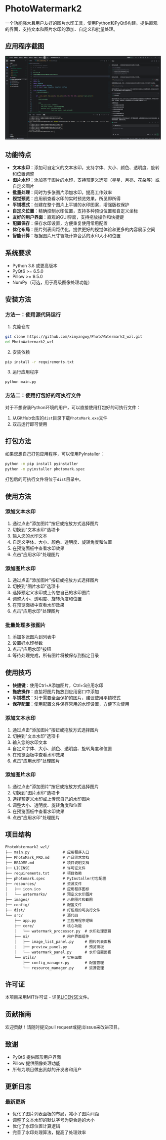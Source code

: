 # PhotoWatermark2

一个功能强大且用户友好的图片水印工具，使用Python和PyQt6构建。提供直观的界面，支持文本和图片水印的添加、自定义和批量处理。

## 应用程序截图

![PhotoWatermark2界面预览](images/Snipaste_2025-09-23_15-30-04.png)

## 功能特点

- **文本水印**：添加可自定义的文本水印，支持字体、大小、颜色、透明度、旋转和位置调整
- **图片水印**：添加基于图片的水印，支持预定义选项（星星、月亮、花朵等）或自定义图片
- **批量处理**：同时为多张图片添加水印，提高工作效率
- **视觉预览**：应用前查看水印的实时预览效果，所见即所得
- **平铺模式**：创建在整个图片上平铺的水印图案，增强版权保护
- **自定义位置**：精确控制水印位置，支持多种预设位置和自定义坐标
- **友好的用户界面**：直观的GUI界面，支持拖放操作和快捷键
- **配置保存**：保存水印设置，方便重复使用常用配置
- **优化布局**：图片列表间距优化，提供更好的视觉体验和更多的内容展示空间
- **智能计算**：根据图片尺寸智能计算合适的水印大小和位置

## 系统要求

- Python 3.8 或更高版本
- PyQt6 >= 6.5.0
- Pillow >= 9.5.0
- NumPy（可选，用于高级图像处理功能）

## 安装方法

### 方法一：使用源代码运行

1. 克隆仓库

```bash
git clone https://github.com/xinyangwy/PhotoWatermark2_wzl.git
cd PhotoWatermark2_wzl
```

2. 安装依赖

```bash
pip install -r requirements.txt
```

3. 运行应用程序

```bash
python main.py
```

### 方法二：使用打包好的可执行文件

对于不想安装Python环境的用户，可以直接使用打包好的可执行文件：

1. 从GitHub仓库的`dist`目录下载`PhotoMark.exe`文件
2. 双击运行即可使用

## 打包方法

如果您想自己打包应用程序，可以使用PyInstaller：

```bash
python -m pip install pyinstaller
python -m pyinstaller photomark.spec
```

打包后的可执行文件将位于`dist`目录中。

## 使用方法

### 添加文本水印
1. 通过点击"添加图片"按钮或拖放方式选择图片
2. 切换到"文本水印"选项卡
3. 输入您的水印文本
4. 自定义字体、大小、颜色、透明度、旋转角度和位置
5. 在预览面板中查看水印效果
6. 点击"应用水印"处理图片

### 添加图片水印
1. 通过点击"添加图片"按钮或拖放方式选择图片
2. 切换到"图片水印"选项卡
3. 选择预定义水印或上传您自己的水印图片
4. 调整大小、透明度、旋转角度和位置
5. 在预览面板中查看水印效果
6. 点击"应用水印"处理图片

### 批量处理多张图片
1. 添加多张图片到列表中
2. 设置好水印参数
3. 点击"应用水印"按钮
4. 等待处理完成，所有图片将被保存到指定目录

## 使用技巧

- **快捷键**：使用Ctrl+A添加图片，Ctrl+S应用水印
- **拖放操作**：直接将图片拖放到应用窗口中添加
- **平铺模式**：对于需要全面保护的图片，建议使用平铺模式
- **保存配置**：使用配置文件保存常用的水印设置，方便下次使用

### 添加文本水印
1. 通过点击"添加图片"按钮或拖放方式选择图片
2. 切换到"文本水印"选项卡
3. 输入您的水印文本
4. 自定义字体、大小、颜色、透明度、旋转角度和位置
5. 在预览面板中查看水印效果
6. 点击"应用水印"处理图片

### 添加图片水印
1. 通过点击"添加图片"按钮或拖放方式选择图片
2. 切换到"图片水印"选项卡
3. 选择预定义水印或上传您自己的水印图片
4. 调整大小、透明度、旋转角度和位置
5. 在预览面板中查看水印效果
6. 点击"应用水印"处理图片

## 项目结构

```
PhotoWatermark2_wzl/
├── main.py               # 应用程序入口
├── PhotoMark_PRD.md      # 产品需求文档
├── README.md             # 项目说明文档
├── LICENSE               # 许可证文件
├── requirements.txt      # 项目依赖
├── photomark.spec        # PyInstaller打包配置
├── resources/            # 资源文件
│   ├── icon.ico          # 应用程序图标
│   └── watermarks/       # 预定义水印图片
├── images/               # 示例图片和截图
├── config/               # 配置文件
├── dist/                 # 打包后的可执行文件
└── src/                  # 源代码
    ├── app.py            # 主应用程序逻辑
    ├── core/             # 核心功能
    │   └── watermark_processor.py  # 水印处理逻辑
    ├── ui/               # 用户界面组件
    │   ├── image_list_panel.py     # 图片列表面板
    │   ├── preview_panel.py        # 预览面板
    │   └── watermark_panel.py      # 水印设置面板
    └── utils/            # 实用函数
        ├── config_manager.py       # 配置管理
        └── resource_manager.py     # 资源管理
```

## 许可证

本项目采用MIT许可证 - 详见[LICENSE](LICENSE)文件。

## 贡献指南

欢迎贡献！请随时提交pull request或提出issue来改进项目。

## 致谢

- PyQt6 提供图形用户界面
- Pillow 提供图像处理功能
- 所有为项目做出贡献的开发者和用户

## 更新日志

### 最新更新
- 优化了图片列表面板的布局，减小了图片间距
- 调整了文本水印的默认字号为更合适的大小
- 优化了水印位置计算逻辑
- 完善了水印处理算法，提高了处理效率